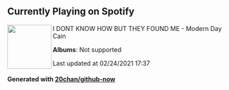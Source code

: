 ## Currently Playing on Spotify

[<img align="left" width="100" src="https://i.scdn.co/image/ab67616d0000b273f2c3c3a28e7e0c2c12e0e316">](https://open.spotify.com/album/5cTV8MHQCUnZNq8WyBVjBf)

I DONT KNOW HOW BUT THEY FOUND ME - Modern Day Cain

**Albums**: Not supported

Last updated at 02/24/2021 17:37

#### Generated with [20chan/github-now](https://github.com/20chan/github-now)


<!--
**20chan/20chan** is a ✨ _special_ ✨ repository because its `README.md` (this file) appears on your GitHub profile.

Here are some ideas to get you started:

- 🔭 I’m currently working on ...
- 🌱 I’m currently learning ...
- 👯 I’m looking to collaborate on ...
- 🤔 I’m looking for help with ...
- 💬 Ask me about ...
- 📫 How to reach me: ...
- 😄 Pronouns: ...
- ⚡ Fun fact: ...
-->
